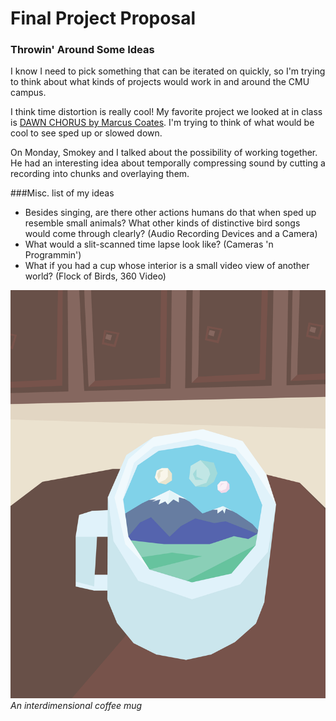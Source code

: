 # Final Project Proposal
### Throwin' Around Some Ideas

I know I need to pick something that can be iterated on quickly, so I'm trying to think about what kinds of projects would work in and around the CMU campus.

I think time distortion is really cool! My favorite project we looked at in class is [DAWN CHORUS by Marcus Coates](https://www.youtube.com/watch?v=PCCpnDtgxXk). I'm trying to think of what would be cool to see sped up or slowed down.

On Monday, Smokey and I talked about the possibility of working together. He had an interesting idea about temporally compressing sound by cutting a recording into chunks and overlaying them.

###Misc. list of my ideas

- Besides singing, are there other actions humans do that when sped up resemble small animals? What other kinds of distinctive bird songs would come through clearly? (Audio Recording Devices and a Camera)
- What would a slit-scanned time lapse look like? (Cameras 'n Programmin')
- What if you had a cup whose interior is a small video view of another world? (Flock of Birds, 360 Video)

![](images/Interdimensional_Coffee_Mug.png)
*An interdimensional coffee mug*
